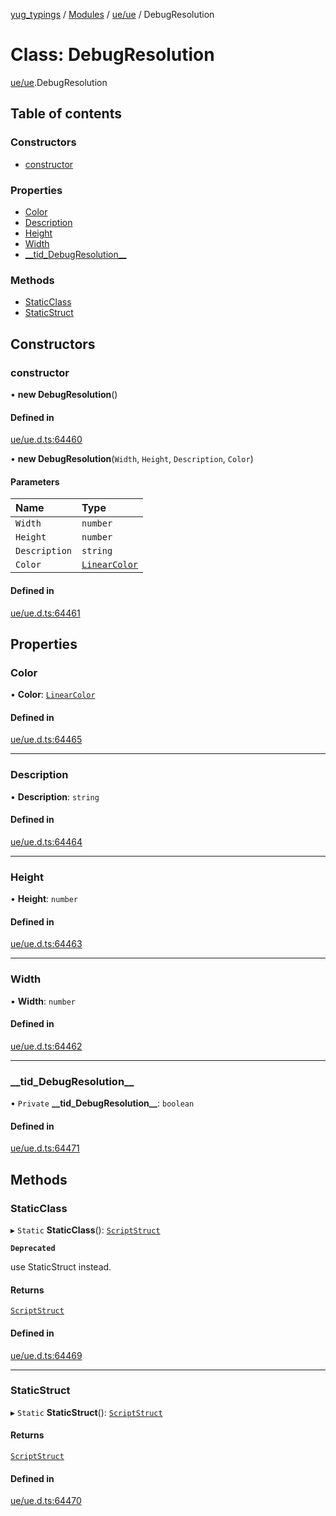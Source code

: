 [yug_typings](../README.md) / [Modules](../modules.md) / [ue/ue](../modules/ue_ue.md) / DebugResolution

# Class: DebugResolution

[ue/ue](../modules/ue_ue.md).DebugResolution

## Table of contents

### Constructors

- [constructor](ue_ue.DebugResolution.md#constructor)

### Properties

- [Color](ue_ue.DebugResolution.md#color)
- [Description](ue_ue.DebugResolution.md#description)
- [Height](ue_ue.DebugResolution.md#height)
- [Width](ue_ue.DebugResolution.md#width)
- [\_\_tid\_DebugResolution\_\_](ue_ue.DebugResolution.md#__tid_debugresolution__)

### Methods

- [StaticClass](ue_ue.DebugResolution.md#staticclass)
- [StaticStruct](ue_ue.DebugResolution.md#staticstruct)

## Constructors

### constructor

• **new DebugResolution**()

#### Defined in

[ue/ue.d.ts:64460](https://github.com/YugMetaverse/yug_typings/blob/b7d9b19/ue/ue.d.ts#L64460)

• **new DebugResolution**(`Width`, `Height`, `Description`, `Color`)

#### Parameters

| Name | Type |
| :------ | :------ |
| `Width` | `number` |
| `Height` | `number` |
| `Description` | `string` |
| `Color` | [`LinearColor`](ue_ue_s.LinearColor.md) |

#### Defined in

[ue/ue.d.ts:64461](https://github.com/YugMetaverse/yug_typings/blob/b7d9b19/ue/ue.d.ts#L64461)

## Properties

### Color

• **Color**: [`LinearColor`](ue_ue_s.LinearColor.md)

#### Defined in

[ue/ue.d.ts:64465](https://github.com/YugMetaverse/yug_typings/blob/b7d9b19/ue/ue.d.ts#L64465)

___

### Description

• **Description**: `string`

#### Defined in

[ue/ue.d.ts:64464](https://github.com/YugMetaverse/yug_typings/blob/b7d9b19/ue/ue.d.ts#L64464)

___

### Height

• **Height**: `number`

#### Defined in

[ue/ue.d.ts:64463](https://github.com/YugMetaverse/yug_typings/blob/b7d9b19/ue/ue.d.ts#L64463)

___

### Width

• **Width**: `number`

#### Defined in

[ue/ue.d.ts:64462](https://github.com/YugMetaverse/yug_typings/blob/b7d9b19/ue/ue.d.ts#L64462)

___

### \_\_tid\_DebugResolution\_\_

• `Private` **\_\_tid\_DebugResolution\_\_**: `boolean`

#### Defined in

[ue/ue.d.ts:64471](https://github.com/YugMetaverse/yug_typings/blob/b7d9b19/ue/ue.d.ts#L64471)

## Methods

### StaticClass

▸ `Static` **StaticClass**(): [`ScriptStruct`](ue_ue.ScriptStruct.md)

**`Deprecated`**

use StaticStruct instead.

#### Returns

[`ScriptStruct`](ue_ue.ScriptStruct.md)

#### Defined in

[ue/ue.d.ts:64469](https://github.com/YugMetaverse/yug_typings/blob/b7d9b19/ue/ue.d.ts#L64469)

___

### StaticStruct

▸ `Static` **StaticStruct**(): [`ScriptStruct`](ue_ue.ScriptStruct.md)

#### Returns

[`ScriptStruct`](ue_ue.ScriptStruct.md)

#### Defined in

[ue/ue.d.ts:64470](https://github.com/YugMetaverse/yug_typings/blob/b7d9b19/ue/ue.d.ts#L64470)

